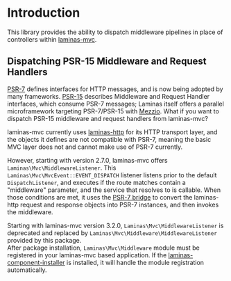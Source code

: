 # Introduction

This library provides the ability to dispatch middleware pipelines in place of
controllers within [laminas-mvc](https://docs.laminas.dev/laminas-mvc/).

## Dispatching PSR-15 Middleware and Request Handlers

[PSR-7](https://www.php-fig.org/psr/psr-7/) defines interfaces for HTTP messages, and is now being adopted by many
frameworks. [PSR-15](https://www.php-fig.org/psr/psr-15/) describes Middleware and Request Handler interfaces, which
consume PSR-7 messages; Laminas itself offers a parallel microframework targeting PSR-7/PSR-15
with [Mezzio](https://docs.mezzio.dev/mezzio). What if you want to dispatch PSR-15 middleware and request handlers from
laminas-mvc?

laminas-mvc currently uses [laminas-http](https://docs.laminas.dev/laminas-http/)
for its HTTP transport layer, and the objects it defines are not compatible with PSR-7, meaning the basic MVC layer does
not and cannot make use of PSR-7 currently.

However, starting with version 2.7.0, laminas-mvc offers
`Laminas\Mvc\MiddlewareListener`. This `Laminas\Mvc\MvcEvent::EVENT_DISPATCH`
listener listens prior to the default `DispatchListener`, and executes if the route matches contain a "middleware"
parameter, and the service that resolves to is callable. When those conditions are met, it uses
the [PSR-7 bridge](https://docs.laminas.dev/laminas-psr7bridge/)
to convert the laminas-http request and response objects into PSR-7 instances, and then invokes the middleware.

Starting with laminas-mvc version 3.2.0, `Laminas\Mvc\MiddlewareListener` is deprecated and replaced
by `Laminas\Mvc\Middleware\MiddlewareListener` provided by this package.  
After package installation, `Laminas\Mvc\Middleware` module must be registered in your laminas-mvc based application. If
the [laminas-component-installer](https://docs.laminas.dev/laminas-component-installer/)
is installed, it will handle the module registration automatically.
